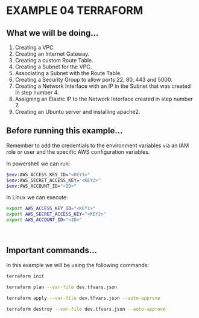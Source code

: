 # EXAMPLE 04 TERRAFORM

## What we will be doing...

1. Creating a VPC.
2. Creating an Internet Gateway.
3. Creating a custom Route Table.
4. Creating a Subnet for the VPC.
5. Associating a Subnet with the Route Table.
6. Creating a Security Group to allow ports 22, 80, 443 and 5000.
7. Creating a Network Interface with an IP in the Subnet that was created in
   step number 4.
8. Assigning an Elastic IP to the Network Interface created in step number 7.
9. Creating an Ubuntu server and installing apache2.

## Before running this example...

Remember to add the credentials to the environment variables via an IAM role or user and the specific AWS configuration variables.

In powershell we can run:

```bash
$env:AWS_ACCESS_KEY_ID="<KEY1>"
$env:AWS_SECRET_ACCESS_KEY="<KEY2>"
$env:AWS_ACCOUNT_ID="<ID>"
```

In Linux we can execute:

```bash
export AWS_ACCESS_KEY_ID="<KEY1>"
export AWS_SECRET_ACCESS_KEY="<KEY2>"
export AWS_ACCOUNT_ID="<ID>"
```

<br>

## Important commands...

In this example we will be using the following commands:

```bash
terraform init
```

```bash
terraform plan --var-file dev.tfvars.json
```

```bash
terraform apply --var-file dev.tfvars.json --auto-approve
```

```bash
terraform destroy --var-file dev.tfvars.json --auto-approve
```
